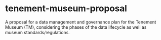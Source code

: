 # tenement-museum-proposal

A proposal for a data management and governance plan for the Tenement Museum (TM), considering the phases of the data lifecycle as well as museum standards/regulations.
